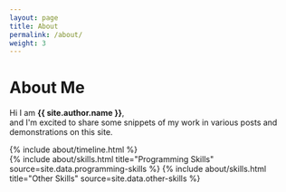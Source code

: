 ```yaml
---
layout: page
title: About
permalink: /about/
weight: 3
---
```


# **About Me**

Hi I am **{{ site.author.name }}**,<br>
and I'm excited to share some snippets of my work in various posts and demonstrations on this site.


<div class="row">
{% include about/timeline.html %}
</div>

<div class="row">
{% include about/skills.html title="Programming Skills" source=site.data.programming-skills %}
{% include about/skills.html title="Other Skills" source=site.data.other-skills %}
</div>


